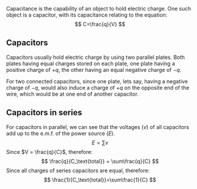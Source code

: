 Capacitance is the capability of an object to hold electric charge. One such object is a capacitor, with its capacitance relating to the equation:
$$
C=\frac{q}{V}
$$
## Capacitors
Capacitors usually hold electric charge by using two parallel plates. Both plates having equal charges stored on each plate, one plate having a positive charge of $+q$, the other having an equal negative charge of $-q$. 

For two connected capacitors, since one plate, lets say, having a negative charge of $-q$, would also induce a charge of $+q$ on the opposite end of the wire, which would be at one end of another capacitor. 
## Capacitors in series 
For capacitors in parallel, we can see that the voltages ($v$) of all capacitors add up to the e.m.f. of the power source ($E$).
$$
E = \sum v
$$
Since $V = \frac{q}{C}$, therefore:
$$
\frac{q}{C_\text{total}} = \sum\frac{q}{C}
$$
Since all charges of series capacitors are equal, therefore:
$$
\frac{1}{C_\text{total}}=\sum\frac{1}{C}
$$